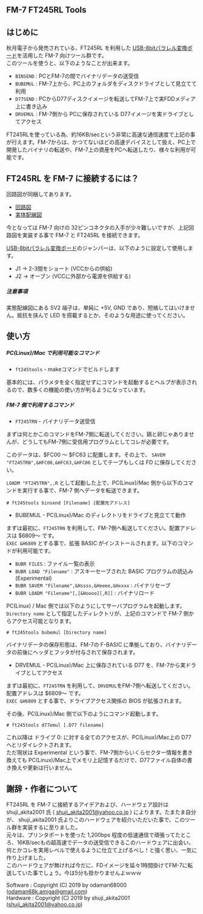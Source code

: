 FM-7 FT245RL Tools
-----

## はじめに

秋月電子から発売されている、FT245RL を利用した [USB-8bitパラレル変換ボード](http://akizukidenshi.com/catalog/g/gK-01799/)を活用した FM-7 向けツール群です。  
このツールを使うと、以下のようなことが出来ます。

* `BINSEND` : PCとFM-7の間でバイナリデータの送受信
* `BUBEMUL` : FM-7上から、PC上のフォルダをディスクドライブとして見立てて利用
* `D77SEND` : PCからD77ディスクイメージを転送してFM-7上で実FDDメディア上に書き込み
* `DRVEMUL` : FM-7側から PCに保存されている D77イメージを実ドライブとしてアクセス

FT245RLを使っている為、約16KB/secという非常に高速な通信速度で上記の事が行えます。FM-7からは、かつてないほどの高速デバイスとして扱え、PC上で開発したバイナリの転送や、FM-7上の資産をPCへ転送したり、様々な利用が可能です。

## FT245RL を FM-7 に接続するには？

回路図が同梱してあります。

* [回路図](https://github.com/odaman68000/FM7_FT245RL_TOOLS/blob/master/FM7用FT245回路図201905.png)
* [実体配線図](https://github.com/odaman68000/FM7_FT245RL_TOOLS/blob/master/FM7用FT245実体配線図201905.png)

今となっては FM-7 向けの 32ピンコネクタの入手が少々難しいですが、上記回路図を実装する事で FM-7 と FT245RL を接続できます。

[USB-8bitパラレル変換ボード](http://akizukidenshi.com/catalog/g/gK-01799/)のジャンパーは、以下のように設定して使用します。
* J1 → 2-3間をショート (VCCからの供給)
* J2 → オープン (VCCに外部から電源を供給する)

##### 注意事項

実態配線図にある SV2 端子は、単純に +5V, GND であり、短絡してはいけません。抵抗を挟んで LED を搭載するとか、そのような用途に使ってください。

## 使い方

##### PC(Linux)/Mac で利用可能なコマンド
* `ft245tools` - makeコマンドでビルドします

基本的には、パラメタを全く指定せずにコマンドを起動するとヘルプが表示されるので、数多くの機能の使い方が判るようになっています。

##### FM-7 側で利用するコマンド

* `FT245TRN` - バイナリデータ送受信

まずは何とかこのコマンドをFM-7側に転送してください。鶏と卵じゃありませんが、どうしてもFM-7側に受信用プログラムとしてコレが必要です。

このデータは、$FC00 〜 $FC63 に配置します。その上で、 `SAVEM "FT245TRN",&HFC00,&HFC63,&HFC06` としてテープもしくは FD に保存してください。

`LOADM "FT245TRN",,R` として起動した上で、PC(Linux)/Mac 側から以下のコマンドを実行する事で、FM-7 側へデータを転送できます。

```
# ft245tools binsend [Filename] [配置先アドレス]
```
 
* BUBEMUL - PC(Linux)/Mac のディレクトリをドライブと見立てて動作

まずは最初に、`FT245TRN` を利用して、FM-7側へ転送してください。配置アドレスは $6809〜 です。  
`EXEC &H6809` とする事で、拡張 BASIC がインストールされます。以下のコマンドが利用可能です。

* `BUBR FILES` : ファイル一覧の表示
* `BUBR LOAD "Filename"` : アスキーセーブされた BASIC プログラムの読込み (Experimental)
* `BUBR SAVEM "Filename",&Hssss,&Heeee,&Hxxxx` : バイナリセーブ
* `BUBR LOADM "Filename"[,[&Hoooo][,R]]` : バイナリロード

PC(Linux) / Mac 側では以下のようにしてサーバプログラムを起動します。`Directory name` として指定したディレクトリが、上記のコマンドで FM-7 側からアクセス可能となります。

```
# ft245tools bubemul [Directory name]
```

バイナリデータの保存形態は、FM-7の F-BASIC に準拠しており、バイナリデータの前後にヘッダとフッタが付与されて保存されます。

* DRVEMUL - PC(Linux)/Mac 上に保存されている D77 を、FM-7から実ドライブとしてアクセス

まずは最初に、`FT245TRN` を利用して、`DRVEMUL`をFM-7側へ転送してください。配置アドレスは $6809〜 です。  
`EXEC &H6809` とする事で、ドライブアクセス関係の BIOS が拡張されます。  

その後、PC(Linux)/Mac 側で以下のようにコマンド起動します。

```
# ft245tools d77emul [.D77 filename]
```

これ以降は ドライブ 0: に対する全てのアクセスが、PC(Linux)/Mac上の D77 へとリダイレクトされます。  
ただ現状は Experimental という事で、FM-7側からいくらセクター情報を書き換えても PC(Linux)/Mac上でメモリ上記憶するだけで、D77ファイル自体の書き換えや更新は行いません。

## 謝辞・作者について

FT245RL を FM-7 に接続するアイデアおよび、ハードウェア設計は shuji_akita2001 氏 ( shuji_akita2001@yahoo.co.jp ) によります。たまたま自分が、 shuji_akita2001 氏よりこのハードウェアを紹介いただいた事で、このツール群を実装するに至りました。  
元々は、プリンタポートを使った 1,200bps 程度の低速通信で頑張ってたところ、16KB/secもの超高速でデータの送受信できるこのハードウェアに出会い、何とかコレを実用レベルで使えるように仕立て上げるべし！と強く思い、一気に作り上げました。  
このハードウェアが無ければ今だに、FDイメージを延々1時間掛けてFM-7に転送していた事でしょう。今は5分も掛かりませんよｗｗｗ

Software : Copyright (C) 2019 by odaman68000 (odaman68k.amiga@gmail.com)  
Hardware : Copyright (C) 2019 by shuji_akita2001 (shuji_akita2001@yahoo.co.jp)

